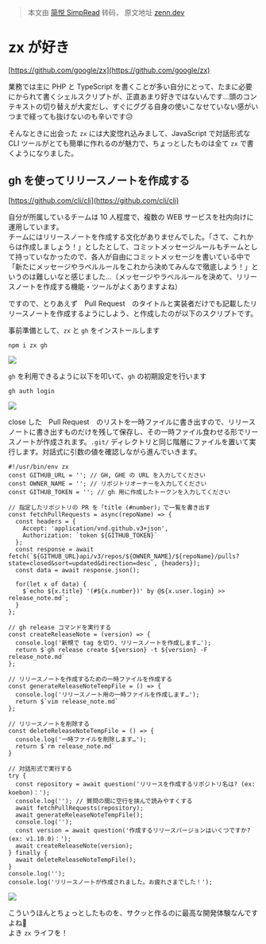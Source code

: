 > 本文由 [简悦 SimpRead](http://ksria.com/simpread/) 转码， 原文地址 [zenn.dev](https://zenn.dev/gingertoffee/articles/c3c86f64c49bc5)

[](#zx-%E3%81%8C%E5%A5%BD%E3%81%8D)zx が好き
=========================================

[https://github.com/google/zx](https://github.com/google/zx)

業務では主に PHP と TypeScript を書くことが多い自分にとって、たまに必要にかられて書くシェルスクリプトが、正直あまり好きではないんです…頭のコンテキストの切り替えが大変だし、すぐにググる自身の使いこなせていない感がいつまで経っても抜けないのも辛いです😥

そんなときに出会った `zx` には大変惚れ込みまして、JavaScript で対話形式な CLI ツールがとても簡単に作れるのが魅力で、ちょっとしたものは全て `zx` で書くようになりました。

[](#gh-%E3%82%92%E4%BD%BF%E3%81%A3%E3%81%A6%E3%83%AA%E3%83%AA%E3%83%BC%E3%82%B9%E3%83%8E%E3%83%BC%E3%83%88%E3%82%92%E4%BD%9C%E6%88%90%E3%81%99%E3%82%8B)gh を使ってリリースノートを作成する
---------------------------------------------------------------------------------------------------------------------------------------------------------------------------

[https://github.com/cli/cli](https://github.com/cli/cli)

自分が所属しているチームは 10 人程度で、複数の WEB サービスを社内向けに運用しています。  
チームにはリリースノートを作成する文化がありませんでした。「さて、これからは作成しましょう！」としたとして、コミットメッセージルールもチームとして持っていなかったので、各人が自由にコミットメッセージを書いている中で「新たにメッセージやラベルルールをこれから決めてみんなで徹底しよう！」というのは難しいなと感じました…（メッセージやラベルルールを決めて、リリースノートを作成する機能・ツールがよくありますよね）

ですので、とりあえず　Pull Request　のタイトルと実装者だけでも記載したリリースノートを作成するようにしよう、と作成したのが以下のスクリプトです。

事前準備として、`zx` と `gh` をインストールします

```
npm i zx gh 
```

![](https://zenn.dev/images/copy-icon.svg)

`gh` を利用できるように以下を叩いて、`gh` の初期設定を行います

```
gh auth login 
```

![](https://zenn.dev/images/copy-icon.svg)

close した　Pull Request　のリストを一時ファイルに書き出すので、リリースノートに書き出すものだけを残して保存し、その一時ファイル食わせる形でリースノートが作成されます。`.git/` ディレクトリと同じ階層にファイルを置いて実行します。対話式に引数の値を確認しながら進んでいきます。

```
#!/usr/bin/env zx
const GITHUB_URL = ''; // GH, GHE の URL を入力してください
const OWNER_NAME = ''; // リポジトリオーナーを入力してください
const GITHUB_TOKEN = ''; // gh 用に作成したトークンを入力してください

// 指定したリポジトリの PR を「title (#number)」で一覧を書き出す
const fetchPullRequests = async(repoName) => {
  const headers = {
    Accept: 'application/vnd.github.v3+json',
    Authorization: `token ${GITHUB_TOKEN}`
  };
  const response = await fetch(`${GITHUB_URL}api/v3/repos/${OWNER_NAME}/${repoName}/pulls?state=closed&sort=updated&direction=desc`, {headers});
  const data = await response.json();

  for(let x of data) {
    $`echo ${x.title} '(#${x.number})' by @${x.user.login} >> release_note.md`;
  }
};

// gh release コマンドを実行する
const createReleaseNote = (version) => {
  console.log('新規で tag を切り、リリースノートを作成します…');
  return $`gh release create ${version} -t ${version} -F release_note.md`
};

// リリースノートを作成するための一時ファイルを作成する
const generateReleaseNoteTempFile = () => {
  console.log('リリースノート用の一時ファイルを作成します…');
  return $`vim release_note.md`
};

// リリースノートを削除する
const deleteReleaseNoteTempFile = () => {
  console.log('一時ファイルを削除します…');
  return $`rm release_note.md`
}

// 対話形式で実行する
try {
  const repository = await question('リリースを作成するリポジトリ名は? (ex: koebon)：');
  console.log(''); // 質問の間に空行を挟んで読みやすくする
  await fetchPullRequests(repository);
  await generateReleaseNoteTempFile();
  console.log('');
  const version = await question('作成するリリースバージョンはいくつですか? (ex: v1.10.0)：');
  await createReleaseNote(version);
} finally {
  await deleteReleaseNoteTempFile();
}
console.log('');
console.log('リリースノートが作成されました。お疲れさまでした！'); 
```

![](https://zenn.dev/images/copy-icon.svg)

こういうほんとちょっとしたものを、サクッと作るのに最高な開発体験なんですよね🦥  
よき `zx` ライフを！